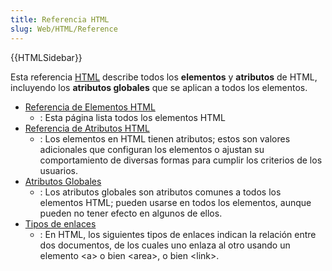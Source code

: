 ```yaml
---
title: Referencia HTML
slug: Web/HTML/Reference
---
```


{{HTMLSidebar}}

Esta referencia [HTML](/es/docs/Web/HTML) describe todos los **elementos** y **atributos** de HTML, incluyendo los **atributos globales** que se aplican a todos los elementos.

- [Referencia de Elementos HTML](/es/docs/Web/HTML/Elemento)
  - : Esta página lista todos los elementos HTML
- [Referencia de Atributos HTML](/es/docs/Web/HTML/Atributos)
  - : Los elementos en HTML tienen atributos; estos son valores adicionales que configuran los elementos o ajustan su comportamiento de diversas formas para cumplir los criterios de los usuarios.
- [Atributos Globales](/es/docs/Web/HTML/Atributos_Globales)
  - : Los atributos globales son atributos comunes a todos los elementos HTML; pueden usarse en todos los elementos, aunque pueden no tener efecto en algunos de ellos.
- [Tipos de enlaces](/es/docs/Web/HTML/Tipos_de_enlaces)
  - : En HTML, los siguientes tipos de enlaces indican la relación entre dos documentos, de los cuales uno enlaza al otro usando un elemento \<a> o bien \<area>, o bien \<link>.
